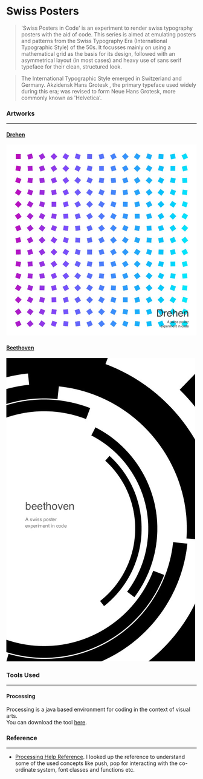 # Swiss Posters

> 'Swiss Posters in Code' is an experiment to render swiss typography posters with the aid of code. This series is aimed at emulating posters and patterns from the Swiss Typography Era (International Typographic Style) of the 50s. It focusses mainly on using a mathematical grid as the basis for its design, followed with an asymmetrical layout (in most cases) and heavy use of sans serif typeface for their clean, structured look.

>    The International Typographic Style emerged in Switzerland and Germany. Akzidensk Hans Grotesk , the primary typeface used widely during this era; was revised to form Neue Hans Grotesk, more commonly known as 'Helvetica'.


### Artworks
---
#### [Drehen](https://github.com/IllusionInk/Processing_Swiss-Posters/tree/master/Drehen)
![Drehen](https://github.com/IllusionInk/Processing_Swiss-Posters/blob/master/Drehen/Art%20Renders/Drehen_art.jpg)
#### [Beethoven](https://github.com/IllusionInk/Processing_Swiss-Posters/tree/master/Beethoven)
![Beethoven](https://github.com/IllusionInk/Processing_Swiss-Posters/blob/master/Beethoven/Beethoven.jpg)


### Tools Used
---
#### Processing
   Processing is a java based environment for coding in the context of visual arts.  
   You can download the tool [here](https://processing.org/download/).

### Reference
---
 - [Processing Help Reference](https://processing.org/reference).
   I looked up the reference to understand some of the used concepts like push, pop for interacting with the co-ordinate system, font classes and functions etc.
















